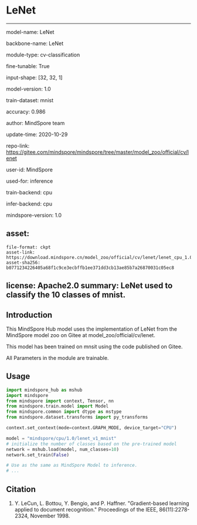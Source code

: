 # LeNet

---

model-name: LeNet

backbone-name: LeNet

module-type: cv-classification

fine-tunable: True

input-shape: [32, 32, 1]

model-version: 1.0

train-dataset: mnist

accuracy: 0.986



author: MindSpore team

update-time: 2020-10-29

repo-link: https://gitee.com/mindspore/mindspore/tree/master/model_zoo/official/cv/lenet

user-id: MindSpore

used-for: inference

train-backend: cpu

infer-backend: cpu

mindspore-version: 1.0

asset:
  -
    file-format: ckpt  
    asset-link: https://download.mindspore.cn/model_zoo/official/cv/lenet/lenet_cpu_1.0.0_mnist_official_classification_20201029/lenet.ckpt
    asset-sha256: b0771234226405a68f1c9ce3ecbffb1ee371dd3cb13ae85b7a26870031c05ec8

license: Apache2.0
summary: LeNet used to classify the 10 classes of mnist.
---


## Introduction

This MindSpore Hub model uses the implementation of LeNet from the MindSpore model zoo on Gitee at model_zoo/official/cv/lenet.

This model has been trained on mnsit using the code published on Gitee.

All Parameters in the module are trainable.

## Usage

```python
import mindspore_hub as mshub
import mindspore
from mindspore import context, Tensor, nn
from mindspore.train.model import Model
from mindspore.common import dtype as mstype
from mindspore.dataset.transforms import py_transforms

context.set_context(mode=context.GRAPH_MODE, device_target="CPU")

model = "mindspore/cpu/1.0/lenet_v1_mnist"
# initialize the number of classes based on the pre-trained model
network = mshub.load(model, num_classes=10)
network.set_train(False)

# Use as the same as MindSpore Model to inference.
# ...
```

## Citation

1. Y. LeCun, L. Bottou, Y. Bengio, and P. Haffner. "Gradient-based learning applied to document recognition." Proceedings of the IEEE, 86(11):2278-2324, November 1998.
